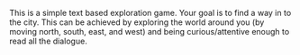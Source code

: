 This is a simple text based exploration game.
Your goal is to find a way in to the city. 
This can be achieved by exploring the world around you (by moving north, south, east, and west) 
and being curious/attentive enough to read all the dialogue. 